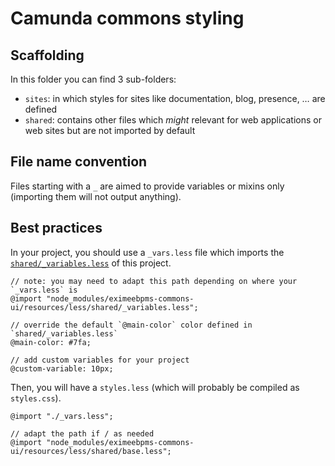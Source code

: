 # Camunda commons styling

## Scaffolding

In this folder you can find 3 sub-folders:

 - `sites`: in which styles for sites like documentation, blog, presence, … are defined
 - `shared`: contains other files which _might_ relevant for web applications or web sites but are not imported by default


## File name convention

Files starting with a `_` are aimed to provide variables or mixins only (importing them will not output anything).


## Best practices

In your project, you should use a `_vars.less` file which imports the [`shared/_variables.less`](./shared/_variables.less) of this project.

```less
// note: you may need to adapt this path depending on where your `_vars.less` is
@import "node_modules/eximeebpms-commons-ui/resources/less/shared/_variables.less";

// override the default `@main-color` color defined in `shared/_variables.less`
@main-color: #7fa;

// add custom variables for your project
@custom-variable: 10px;
```

Then, you will have a `styles.less` (which will probably be compiled as `styles.css`).

```less
@import "./_vars.less";

// adapt the path if / as needed
@import "node_modules/eximeebpms-commons-ui/resources/less/shared/base.less";
```
